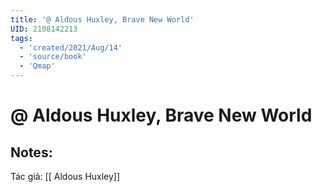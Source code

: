 ```yaml
---
title: '@ Aldous Huxley, Brave New World'
UID: 2108142213
tags:
  - 'created/2021/Aug/14'
  - 'source/book'
  - 'Qmap'
---
```

# @ Aldous Huxley, Brave New World

## Notes:
Tác giả: [[ Aldous Huxley]]
